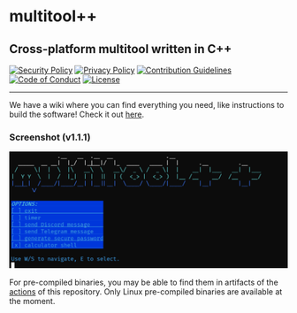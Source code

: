 # multitool++

## Cross-platform multitool written in C++

[![Security Policy](https://img.shields.io/badge/SECURITY_POLICY-navy?style=for-the-badge)](./SECURITY.md)
[![Privacy Policy](https://img.shields.io/badge/PRIVACY_POLICY-navy?style=for-the-badge)](./PRIVACY.md)
[![Contribution Guidelines](https://img.shields.io/badge/CONTRIBUTING-navy?style=for-the-badge)](./CONTRIBUTING.md)
[![Code of Conduct](https://img.shields.io/badge/CODE_OF_CONDUCT-navy?style=for-the-badge)](./CODE_OF_CONDUCT.md)
[![License](https://img.shields.io/badge/GPL--3.0_LICENSE-navy?style=for-the-badge)](./LICENSE)

---

We have a wiki where you can find everything you need, like instructions to build the software! Check it out [here](https://multitoolplusplus.codeberg.page/wiki).

### Screenshot (v1.1.1)
![Screenshot v1.1.1](./assets/v1.1.1.png)

For pre-compiled binaries, you may be able to find them in artifacts of the [actions](https://codeberg.org/multitoolplusplus/app/actions) of this repository. Only Linux pre-compiled binaries are available at the moment.